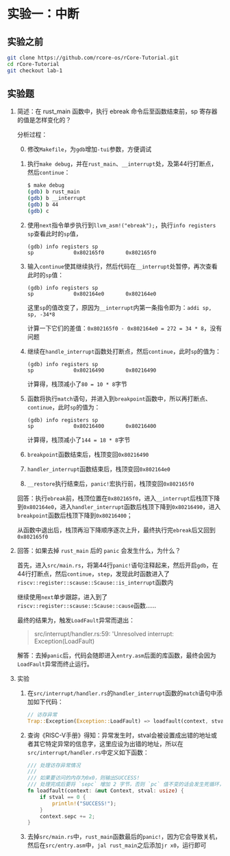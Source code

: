# 实验一：中断

## 实验之前

```bash
git clone https://github.com/rcore-os/rCore-Tutorial.git
cd rCore-Tutorial
git checkout lab-1
```

## 实验题

1. 简述：在 rust_main 函数中，执行 ebreak 命令后至函数结束前，sp 寄存器的值是怎样变化的？

   分析过程：

   0. 修改`Makefile`，为`gdb`增加`-tui`参数，方便调试

   1. 执行`make debug`，并在`rust_main`、`__interrupt`处，及第44行打断点，然后`continue`：

      ```bash
      $ make debug
      (gdb) b rust_main
      (gdb) b __interrupt
      (gdb) b 44
      (gdb) c
      ```

   2. 使用`next`指令单步执行到`llvm_asm!("ebreak");`，执行`info registers sp`查看此时的`sp`值，

      ```gdb
      (gdb) info registers sp
      sp             0x802165f0       0x802165f0
      ```

   3. 输入`continue`使其继续执行，然后代码在`__interrupt`处暂停，再次查看此时的`sp`值：

      ```gdb
      (gdb) info registers sp
      sp             0x802164e0       0x802164e0
      ```

      这里`sp`的值改变了，原因为`__interrupt`内第一条指令即为：`addi sp, sp, -34*8`

      计算一下它们的差值：`0x802165f0 - 0x802164e0 = 272 = 34 * 8`，没有问题

   4. 继续在`handle_interrupt`函数处打断点，然后`continue`，此时`sp`的值为：

      ```gdb
      (gdb) info registers sp
      sp             0x80216490       0x80216490
      ```

      计算得，栈顶减小了`80 = 10 * 8`字节

   5. 函数将执行`match`语句，并进入到`breakpoint`函数中，所以再打断点、`continue`，此时`sp`的值为：

      ```gdb
      (gdb) info registers sp
      sp             0x80216400       0x80216400
      ```

      计算得，栈顶减小了`144 = 18 * 8`字节

   6. `breakpoint`函数结束后，栈顶变回`0x80216490`

   7. `handler_interrupt`函数结束后，栈顶变回`0x802164e0`

   8. `__restore`执行结束后，`panic!`宏执行前，栈顶变回`0x802165f0`

   回答：执行`ebreak`前，栈顶位置在`0x802165f0`，进入`__interrupt`后栈顶下降到`0x802164e0`，进入`handler_interrupt`函数后栈顶下降到`0x80216490`，进入`breakpoint`函数后栈顶下降到`0x80216400`；

   从函数中退出后，栈顶再沿下降顺序逐次上升，最终执行完`ebreak`后又回到`0x802165f0`

2. 回答：如果去掉 `rust_main` 后的 `panic` 会发生什么，为什么？

   首先，进入`src/main.rs`，将第44行`panic!`语句注释起来，然后开启`gdb`，在44行打断点，然后`continue`，`step`，发现此时函数进入了`riscv::register::scause::Scause::is_interrupt`函数内

   继续使用`next`单步跟踪，进入到了`riscv::register::scause::Scause::cause`函数……

   最终的结果为，触发`LoadFault`异常而退出：

   > src/interrupt/handler.rs:59: 'Unresolved interrupt: Exception(LoadFault)

   解答：去掉`panic`后，代码会随即进入`entry.asm`后面的库函数，最终会因为`LoadFault`异常而终止运行。

3. 实验

   1. 在`src/interrupt/handler.rs`的`handler_interrupt`函数的`match`语句中添加如下代码：

      ```rust
      // 访存异常
      Trap::Exception(Exception::LoadFault) => loadfault(context, stval),
      ```

   2. 查询《RISC-V手册》得知：异常发生时，stval会被设置成出错的地址或者其它特定异常的信息字，这里应设为出错的地址，所以在`src/interrupt/handler.rs`中定义如下函数：

      ```rust
      /// 处理访存异常情况
      ///
      /// 如果要访问的内存为0x0，则输出SUCCESS!
      /// 处理完成后要将 `sepc` 增加 2 字节，否则 `pc` 值不变的话会发生死循环，不停输出SUCCESS!
      fn loadfault(context: &mut Context, stval: usize) {
          if stval == 0 {
              println!("SUCCESS!");
          }
          context.sepc += 2;
      }
      ```

   3. 去掉`src/main.rs`中，`rust_main`函数最后的`panic!`，因为它会导致关机，然后在`src/entry.asm`中，`jal rust_main`之后添加`jr x0`，运行即可
